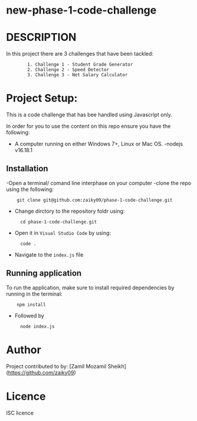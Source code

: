 # new-phase-1-code-challenge

# DESCRIPTION

In this project there are 3 challenges that have been tackled:
            
            1. Challenge 1 - Student Grade Generator
            2. Challenge 2 - Speed Detector
            3. Challenge 3 - Net Salary Calculator
            
# Project Setup:

This is a code challenge that has bee handled using Javascript only.

In order for you to use the content on this repo ensure you have the following:

- A computer running on either Windows 7+, Linux or Mac OS.
-nodejs v16.18.1

## Installation 

-Open a terminal/ comand line interphase on your computer
-clone the repo using the following:

        git clone git@github.com:zaiky09/phase-1-code-challenge.git

- Change dirctory to the repository foldr using:

        cd phase-1-code-challenge.git

- Open it in `Visual Studio Code` by using:

        code .

- Navigate to the `index.js` file

## Running application

To run the application, make sure to install required dependencies by running in the terminal:

        npm install

- Followed by 

        node index.js

# Author
Project contributed to by:
 [Zamil Mozamil Sheikh] (https://github.com/zaiky09)

# Licence
ISC licence
